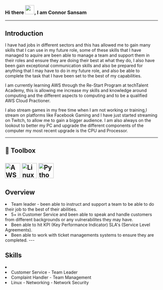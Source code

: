 ### Hi there <img src="https://raw.githubusercontent.com/MartinHeinz/MartinHeinz/master/wave.gif" width="30px">, I am Connor Sansam 

---

Introduction
------
I have had jobs in different sectors and this has allowed me to gain many skills that I can use in my future role, some of these skills that I have managed to aquire are been able to manage a team and support them in their roles and ensure they are doing their best at what they do, I also have been gain exceptional communication skills and also be prepared for anything that I may have to do in my future role, and also be able to complete the task that I have been set to the best of my capabilities. 

I am currently learning AWS through the Re-Start Program at techTalent Academy, this is allowing me increase my skills and knowledge around computing and the different aspects to computing and to be a qualified AWS Cloud Practioner. 

I also stream games in my free time when I am not working or training,I stream on platforms like Facebook Gaming and I have just started streaming on Twitch, to allow me to gain a bigger audience. I am also always on the lookout to better my PC and upgrade the different components of the computer my most recent upgrade is the CPU and Processor. 

---

🧰 Toolbox
------

<img src="https://upload.wikimedia.org/wikipedia/commons/9/93/Amazon_Web_Services_Logo.svg" alt="AWS Logo" width="50" height="50" /> <img src="https://cdn.worldvectorlogo.com/logos/linux-tux.svg" alt="Linux Logo" width="50" height="50" /> <img src="https://cdn.worldvectorlogo.com/logos/python-5.svg" alt="Python Logo" width="50" height="50" />
---
 Overview
 ------
 <li>Team leader - been able to instruct and support a team to be able to do their job to the best of their abilities.
 <li>5+ in Customer Service and been able to speak and handle customers from different backgrounds or any vulnerabilites they may have.
<li>Been able to hit KPI (Key Performance Indicator) SLA's (Service Level Agreements).
<li>Been able to work with ticket managements systems to ensure they are completed.
 ---
        
Skills
------
<li>
<li>Customer Service - Team Leader 
<li>Complaint Handler - Team Management
<li> Linux - Networking - Network Security

